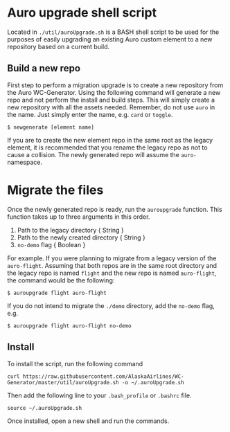 # Auro upgrade shell script

Located in `./util/auroUpgrade.sh` is a BASH shell script to be used for the purposes of easily upgrading an existing Auro custom element to a new repository based on a current build.

## Build a new repo

First step to perform a migration upgrade is to create a new repository from the Auro WC-Generator. Using the following command will generate a new repo and not perform the install and build steps. This will simply create a new repository with all the assets needed. Remember, do not use `auro` in the name. Just simply enter the name, e.g. `card` or `toggle`.

```
$ newgenerate [element name]
```

If you are to create the new element repo in the same root as the legacy element, it is recommended that you rename the legacy repo as not to cause a collision. The newly generated repo will assume the `auro-` namespace.

# Migrate the files

Once the newly generated repo is ready, run the `auroupgrade` function. This function takes up to three arguments in this order.

1. Path to the legacy directory { String }
1. Path to the newly created directory { String }
1. `no-demo` flag { Boolean }

For example. If you were planning to migrate from a legacy version of the `auro-flight`. Assuming that both repos are in the same root directory and the legacy repo is named `flight` and the new repo is named `auro-flight`, the command would be the following:

```
$ auroupgrade flight auro-flight
```

If you do not intend to migrate the `./demo` directory, add the `no-demo` flag, e.g.

```
$ auroupgrade flight auro-flight no-demo
```

## Install

To install the script, run the following command

```
curl https://raw.githubusercontent.com/AlaskaAirlines/WC-Generator/master/util/auroUpgrade.sh -o ~/.auroUpgrade.sh
```

Then add the following line to your `.bash_profile` or `.bashrc` file.

```
source ~/.auroUpgrade.sh
```

Once installed, open a new shell and run the commands.
